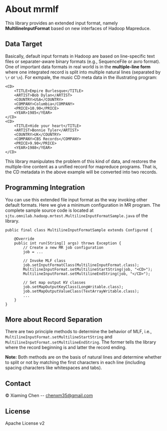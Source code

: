 About mrmlf
===========

This library provides an extended input format, namely **MultilineInputFormat**
based on new interfaces of Hadoop Mapreduce.

Data Target
-----------

Basically, default input formats in Hadoop are based on line-specific text
files or separater-aware binary formats (e.g., SequenceFile or avro format).
One of important data formats in real world is in the **multiple-line form**
where one integrated record is split into multiple natural lines (separated by
`\r` or `\n`). For exmpale, the music CD meta data in the illustrating program:

    <CD>
        <TITLE>Empire Burlesque</TITLE>
        <ARTIST>Bob Dylan</ARTIST>
        <COUNTRY>USA</COUNTRY>
        <COMPANY>Columbia</COMPANY>
        <PRICE>10.90</PRICE>
        <YEAR>1985</YEAR>
    </CD>
    <CD>
        <TITLE>Hide your heart</TITLE>
        <ARTIST>Bonnie Tyler</ARTIST>
        <COUNTRY>UK</COUNTRY>
        <COMPANY>CBS Records</COMPANY>
        <PRICE>9.90</PRICE>
        <YEAR>1988</YEAR>
    </CD>

This library manipulates the problem of this kind of data, and restores the
multiple-line content as a unified record for mapreduce programs. That is, the
CD metadata in the above example will be converted into two records.

Programming Integration
-----------------------

You can use this extended file input format as the way invoking other default
formats. Here we give a minimum configuration in MR program. The complete
sample source code is located at
`sjtu.omnilab.hadoop.mrtest.MultilineInputFormatSample.java` of the library.

    public final class MultilineInputFormatSample extends Configured {

        @Override
        public int run(String[] args) throws Exception {
            // Create a new MR job configuration
            job = ...

            // Invoke MLF class
            job.setInputFormatClass(MultilineInputFormat.class);
            MultilineInputFormat.setMultilineStartString(job, "<CD>");
            MultilineInputFormat.setMultilineEndString(job, "</CD>");

            // Set map output KV classes
            job.setMapOutputKeyClass(LongWritable.class);
            job.setMapOutputValueClass(TextArrayWritable.class);
            ...
        }
    }

More about Record Separation
----------------------------

There are two principle methods to determine the behavior of MLF, i.e.,
`MultilineInputFormat.setMultilineStartString` and
`MultilineInputFormat.setMultilineEndString`. The former tells the library
where the record beginning is and latter the record ending.

**Note:** Both methods are on the basis of natural lines and determine whether
  to split or not by matching the first characters in each line (including
  spacing characters like whitespaces and tabs).

Contact
-------

© Xiaming Chen -- chenxm35@gmail.com

License
-------

Apache License v2
